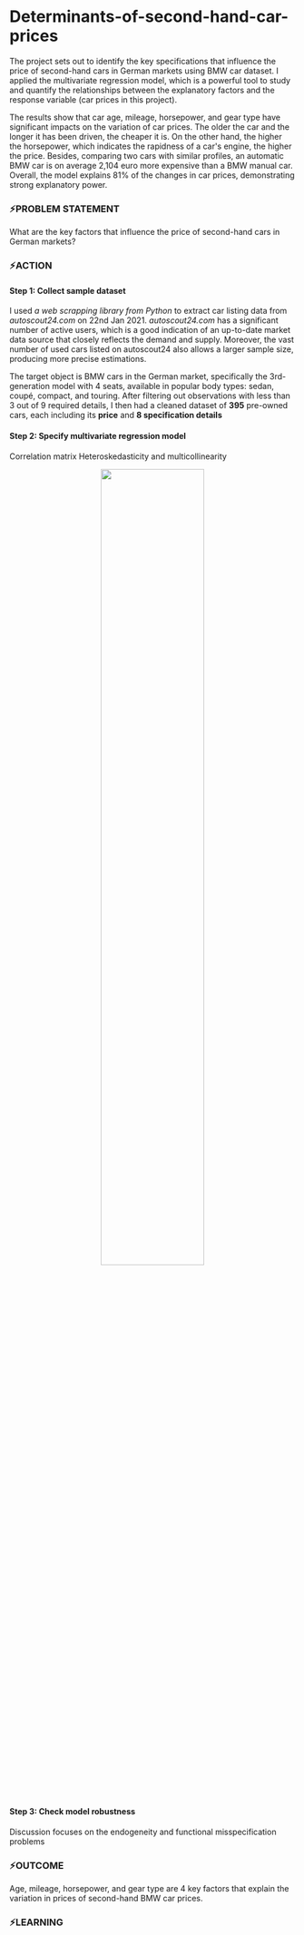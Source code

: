 # Determinants-of-second-hand-car-prices
The project sets out to identify the key specifications that influence the price of second-hand cars in German markets using BMW car dataset. I applied the multivariate regression model, which is a powerful tool to study and quantify the relationships between the explanatory factors and the response variable (car prices in this project). 

The results show that car age, mileage, horsepower, and gear type have significant impacts on the variation of car prices. The older the car and the longer it has been driven, the cheaper it is. On the other hand, the higher the horsepower, which indicates the rapidness of a car's engine, the higher the price. Besides, comparing two cars with similar profiles, an automatic BMW car is on average 2,104 euro more expensive than a BMW manual car. Overall, the model explains 81% of the changes in car prices, demonstrating strong explanatory power. 

### ⚡PROBLEM STATEMENT
What are the key factors that influence the price of second-hand cars in German markets?
### ⚡ACTION
#### Step 1: Collect sample dataset
I used _a web scrapping library from Python_ to extract car listing data from _autoscout24.com_ on 22nd Jan 2021. _autoscout24.com_ has a significant number of active users, which is a good indication of an up-to-date market data source that closely reflects the demand and supply. Moreover, the vast number of used cars listed on autoscout24 also allows a larger sample size, producing more precise estimations.

The target object is BMW cars in the German market, specifically the 3rd-generation model with 4 seats, available in popular body types: sedan, coupé, compact, and touring. After filtering out observations with less than 3 out of 9 required details, I then had a cleaned dataset of **395** pre-owned cars, each including its **price** and **8 specification details** 

#### Step 2: Specify multivariate regression model 
Correlation matrix
Heteroskedasticity and multicollinearity

<p align="center"> 
<img src="https://github.com/minhanhvu/Determinants-of-second-hand-car-prices/assets/87383756/869b6a3d-20d5-4135-9611-76cc7496d128" width=60% height=60%>
</p>

#### Step 3: Check model robustness 
Discussion focuses on the endogeneity and functional misspecification problems

### ⚡OUTCOME
Age, mileage, horsepower, and gear type are 4 key factors that explain the variation in prices of second-hand BMW car prices. 

### ⚡LEARNING
